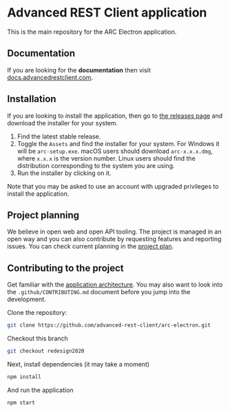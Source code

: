 # Advanced REST Client application

This is the main repository for the ARC Electron application.

## Documentation

If you are looking for the **documentation** then visit [docs.advancedrestclient.com](https://docs.advancedrestclient.com/).

## Installation

If you are looking to install the application, then go to [the releases page](https://github.com/advanced-rest-client/arc-electron/releases) and download the installer for your system.

1. Find the latest stable release.
2. Toggle the `Assets` and find the installer for your system. For Windows it will be `arc-setup.exe`. macOS users should download `arc-x.x.x.dmg`, where `x.x.x` is the version number. Linux users should find the distribution corresponding to the system you are using.
3. Run the installer by clicking on it.

Note that you may be asked to use an account with upgraded privileges to install the application.

## Project planning

We believe in open web and open API tooling. The project is managed in an open way and you can also contribute by requesting features and reporting issues. You can check current planning in the [project plan](https://github.com/orgs/advanced-rest-client/projects/2).

## Contributing to the project

Get familiar with the [application architecture](https://app.gitbook.com/@api-components/s/arc/arc-development/architecture). You may also want to look into the `.github/CONTRIBUTING.md` document before you jump into the development.

Clone the repository:

```sh
git clone https://github.com/advanced-rest-client/arc-electron.git
```

Checkout this branch

```sh
git checkout redesign2020
```

Next, install dependencies (it may take a moment)

```sh
npm install
```

And run the application

```sh
npm start
```
